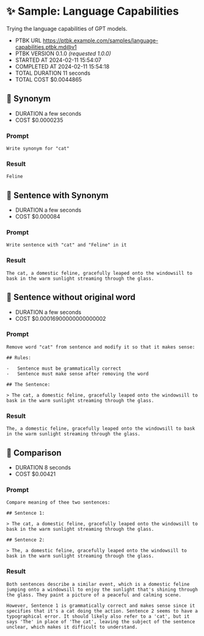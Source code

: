 # ✨ Sample: Language Capabilities

Trying the language capabilities of GPT models.

-   PTBK URL https://ptbk.example.com/samples/language-capabilities.ptbk.md@v1
-   PTBK VERSION 0.1.0 _(requested 1.0.0)_
-   STARTED AT 2024-02-11 15:54:07
-   COMPLETED AT 2024-02-11 15:54:18
-   TOTAL DURATION 11 seconds
-   TOTAL COST $0.0044865

## 💬 Synonym

-   DURATION a few seconds
-   COST $0.0000235

### Prompt

```
Write synonym for "cat"
```

### Result

```
Feline
```

## 💬 Sentence with Synonym

-   DURATION a few seconds
-   COST $0.000084

### Prompt

```
Write sentence with "cat" and "Feline" in it
```

### Result

```
The cat, a domestic feline, gracefully leaped onto the windowsill to bask in the warm sunlight streaming through the glass.
```

## 💬 Sentence without original word

-   DURATION a few seconds
-   COST $0.00016900000000000002

### Prompt

```
Remove word "cat" from sentence and modify it so that it makes sense:

## Rules:

-   Sentence must be grammatically correct
-   Sentence must make sense after removing the word

## The Sentence:

> The cat, a domestic feline, gracefully leaped onto the windowsill to bask in the warm sunlight streaming through the glass.
```

### Result

```
The, a domestic feline, gracefully leaped onto the windowsill to bask in the warm sunlight streaming through the glass.
```

## 💬 Comparison

-   DURATION 8 seconds
-   COST $0.00421

### Prompt

```
Compare meaning of thee two sentences:

## Sentence 1:

> The cat, a domestic feline, gracefully leaped onto the windowsill to bask in the warm sunlight streaming through the glass.

## Sentence 2:

> The, a domestic feline, gracefully leaped onto the windowsill to bask in the warm sunlight streaming through the glass.
```

### Result

```
Both sentences describe a similar event, which is a domestic feline jumping onto a windowsill to enjoy the sunlight that's shining through the glass. They paint a picture of a peaceful and calming scene.

However, Sentence 1 is grammatically correct and makes sense since it specifies that it's a cat doing the action. Sentence 2 seems to have a typographical error. It should likely also refer to a 'cat', but it says 'The' in place of 'The cat', leaving the subject of the sentence unclear, which makes it difficult to understand.
```
